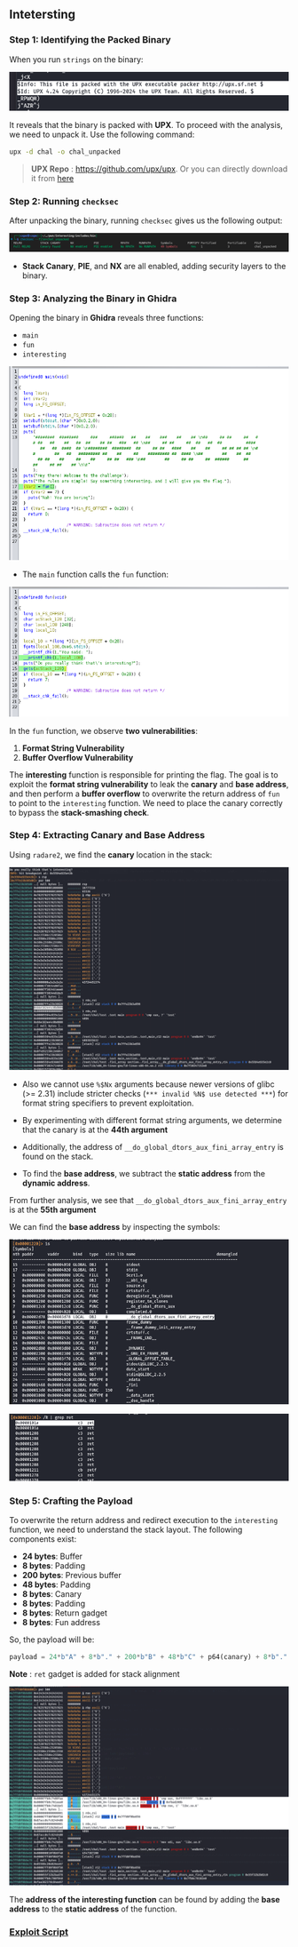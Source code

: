
## Intetersting

### Step 1: Identifying the Packed Binary  
When you run `strings` on the binary:

![image](images/upx_strings.png)

It reveals that the binary is packed with **UPX**. To proceed with the analysis, we need to unpack it. Use the following command:

```sh
upx -d chal -o chal_unpacked
```

>__**UPX** Repo__ :  https://github.com/upx/upx. Or you can directly download it from [here](https://github.com/upx/upx/releases/download/v4.2.4/upx-4.2.4-amd64_linux.tar.xz)

### Step 2: Running `checksec`  
After unpacking the binary, running `checksec` gives us the following output:

![image](images/checksec.png)

- **Stack Canary**, **PIE**, and **NX** are all enabled, adding security layers to the binary.

### Step 3: Analyzing the Binary in Ghidra  
Opening the binary in **Ghidra** reveals three functions:  
- `main`
- `fun`
- `interesting`

![image](images/main.png)

- The `main` function calls the `fun` function:

![image](images/fun.png)

In the `fun` function, we observe **two vulnerabilities**:  
1. **Format String Vulnerability**  
2. **Buffer Overflow Vulnerability**  

The **interesting** function is responsible for printing the flag. The goal is to exploit the **format string vulnerability** to leak the **canary** and **base address**, and then perform a **buffer overflow** to overwrite the return address of `fun` to point to the `interesting` function. We need to place the canary correctly to bypass the **stack-smashing check**.

### Step 4: Extracting Canary and Base Address  
Using `radare2`, we find the **canary** location in the stack:

![image](images/canary.png)

- Also we cannot use `%$Nx` arguments because newer versions of glibc (>= 2.31) include stricter checks (`*** invalid %N$ use detected ***`) for format string specifiers to prevent exploitation.

- By experimenting with different format string arguments, we determine that the canary is at the **44th argument**

- Additionally, the address of `__do_global_dtors_aux_fini_array_entry` is found on the stack.  
- To find the **base address**, we subtract the **static address** from the **dynamic address**.

From further analysis, we see that `__do_global_dtors_aux_fini_array_entry` is at the **55th argument**

We can find the **base address** by inspecting the symbols:

![image](images/dtors.png)

![image](images/ret.png)

### Step 5: Crafting the Payload  
To overwrite the return address and redirect execution to the `interesting` function, we need to understand the stack layout. The following components exist:  
- **24 bytes**:  Buffer
- **8 bytes**: Padding
- **200 bytes**: Previous buffer  
- **48 bytes**: Padding
- **8 bytes**: Canary  
- **8 bytes**: Padding
- **8 bytes**: Return gadget
- **8 bytes**: Fun address

So, the payload will be:  
```python
payload = 24*b"A" + 8*b"." + 200*b"B" + 48*b"C" + p64(canary) + 8*b"." + p64(ret) + p64(fun_addrs)
```
__Note__ : `ret` gadget is added for stack alignment

![image](images/buffer_flow.png)

The **address of the interesting function** can be found by adding the **base address** to the **static address** of the function.

### [Exploit Script](solve.py) 
